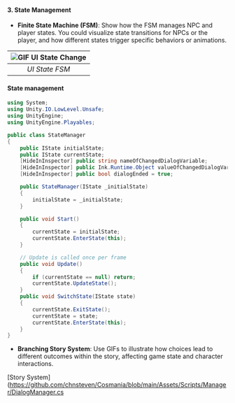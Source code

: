 #### 3. State Management

- **Finite State Machine (FSM)**: Show how the FSM manages NPC and player states. You could visualize state transitions for NPCs or the player, and how different states trigger specific behaviors or animations.

| ![GIF UI State Change](/projects/cosmania/ui/ui%20state%20change.gif) |
| :-------------------------------------------------------------------: |
|                            _UI State FSM_                             |

#### State management

```csharp
using System;
using Unity.IO.LowLevel.Unsafe;
using UnityEngine;
using UnityEngine.Playables;

public class StateManager
{
    public IState initialState;
    public IState currentState;
    [HideInInspector] public string nameOfChangedDialogVariable;
    [HideInInspector] public Ink.Runtime.Object valueOfChangedDialogVariable;
    [HideInInspector] public bool dialogEnded = true;

    public StateManager(IState _initialState)
    {
        initialState = _initialState;
    }

    public void Start()
    {
        currentState = initialState;
        currentState.EnterState(this);
    }

    // Update is called once per frame
    public void Update()
    {
        if (currentState == null) return;
        currentState.UpdateState();
    }
    public void SwitchState(IState state)
    {
        currentState.ExitState();
        currentState = state;
        currentState.EnterState(this);
    }
}
```

- **Branching Story System**: Use GIFs to illustrate how choices lead to different outcomes within the story, affecting game state and character interactions.

[Story System](https://github.com/chnsteven/Cosmania/blob/main/Assets/Scripts/Manager/DialogManager.cs
